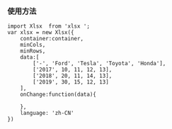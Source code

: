 ### 使用方法
<!-- 版本变化情况 过滤掉data中null,undefined和空值 -->
<!-- 原项目的使用方法：
    1. npm install 
    2. npm start 
    3. http-server ./
-->
<!-- 引入到项目中使用方法: 引入 Xlsx  传入参数 -->
<!-- 参数 container  表格的容器
          minCols   表格的列数
          minRows   表格的行数
          data       echarts图表中source里的数据
          onchage方法    表格里的数据发生改变时调用的方法，data 改变后的表格数据
          language      中文
 -->
    import Xlsx  from 'xlsx ';
    var xlsx = new Xlsx({
        container:container,
        minCols,
        minRows,
        data:[
            ['-', 'Ford', 'Tesla', 'Toyota', 'Honda'],
            ['2017', 10, 11, 12, 13],
            ['2018', 20, 11, 14, 13],
            ['2019', 30, 15, 12, 13]
        ],
        onChange:function(data){
            
        },
        language: 'zh-CN'
    })


